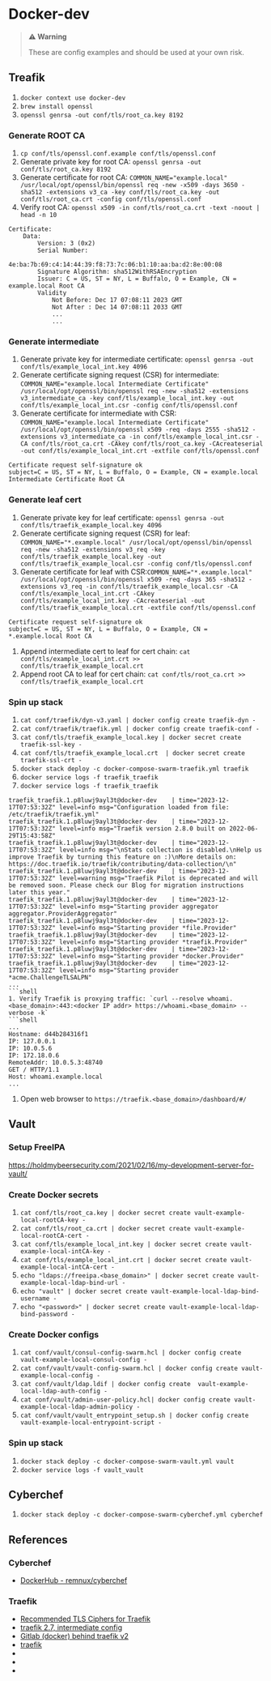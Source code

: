 # Docker-dev

> **⚠️ Warning**
>
> These are config examples and should be used at your own risk.

## Treafik
1. `docker context use docker-dev`
1. `brew install openssl`
1. `openssl genrsa -out conf/tls/root_ca.key 8192`

### Generate ROOT CA
1. `cp conf/tls/openssl.conf.example conf/tls/openssl.conf`
1. Generate private key for root CA: `openssl genrsa -out conf/tls/root_ca.key 8192`
1. Generate certificate for root CA: `COMMON_NAME="example.local" /usr/local/opt/openssl/bin/openssl req -new -x509 -days 3650 -sha512 -extensions v3_ca -key conf/tls/root_ca.key -out conf/tls/root_ca.crt -config conf/tls/openssl.conf`
1. Verify root CA: `openssl x509 -in conf/tls/root_ca.crt -text -noout | head -n 10`
```shell
Certificate:
    Data:
        Version: 3 (0x2)
        Serial Number:
            4e:ba:7b:69:c4:14:44:39:f8:73:7c:06:b1:10:aa:ba:d2:8e:00:08
        Signature Algorithm: sha512WithRSAEncryption
        Issuer: C = US, ST = NY, L = Buffalo, O = Example, CN = example.local Root CA
        Validity
            Not Before: Dec 17 07:08:11 2023 GMT
            Not After : Dec 14 07:08:11 2033 GMT
            ...
            ...
```

### Generate intermediate
1. Generate private key for intermediate certificate: `openssl genrsa -out conf/tls/example_local_int.key 4096`
1. Generate certificate signing request (CSR) for intermediate: `COMMON_NAME="example.local Intermediate Certificate" /usr/local/opt/openssl/bin/openssl req -new -sha512 -extensions v3_intermediate_ca -key conf/tls/example_local_int.key -out conf/tls/example_local_int.csr -config conf/tls/openssl.conf`
1. Generate certificate for intermediate with CSR: `COMMON_NAME="example.local Intermediate Certificate" /usr/local/opt/openssl/bin/openssl x509 -req -days 2555 -sha512 -extensions v3_intermediate_ca -in conf/tls/example_local_int.csr -CA conf/tls/root_ca.crt -CAkey conf/tls/root_ca.key -CAcreateserial -out conf/tls/example_local_int.crt -extfile conf/tls/openssl.conf`
```shell
Certificate request self-signature ok
subject=C = US, ST = NY, L = Buffalo, O = Example, CN = example.local Intermediate Certificate Root CA
```

### Generate leaf cert
1. Generate private key for leaf certificate: `openssl genrsa -out conf/tls/traefik_example_local.key 4096`
1. Generate certificate signing request (CSR) for leaf: `COMMON_NAME="*.example.local" /usr/local/opt/openssl/bin/openssl req -new -sha512 -extensions v3_req -key conf/tls/traefik_example_local.key -out conf/tls/traefik_example_local.csr -config conf/tls/openssl.conf`
1. Generate certificate for leaf with CSR:`COMMON_NAME="*.example.local" /usr/local/opt/openssl/bin/openssl x509 -req -days 365 -sha512 -extensions v3_req -in conf/tls/traefik_example_local.csr -CA conf/tls/example_local_int.crt -CAkey conf/tls/example_local_int.key -CAcreateserial -out conf/tls/traefik_example_local.crt -extfile conf/tls/openssl.conf`
```shell
Certificate request self-signature ok
subject=C = US, ST = NY, L = Buffalo, O = Example, CN = *.example.local Root CA
```
1. Append intermediate cert to leaf for cert chain: `cat conf/tls/example_local_int.crt >> conf/tls/traefik_example_local.crt`
1. Append root CA to leaf for cert chain: `cat conf/tls/root_ca.crt >> conf/tls/traefik_example_local.crt`

### Spin up stack
1. `cat conf/traefik/dyn-v3.yaml | docker config create traefik-dyn -`
1. `cat conf/traefik/traefik.yml | docker config create traefik-conf -`
1. `cat conf/tls/traefik_example_local.key | docker secret create traefik-ssl-key -`
1. `cat conf/tls/traefik_example_local.crt  | docker secret create traefik-ssl-crt -`
1. `docker stack deploy -c docker-compose-swarm-traefik.yml traefik`
1. `docker service logs -f traefik_traefik`
1. `docker service logs -f traefik_traefik`
```shell
traefik_traefik.1.p8luwj9ayl3t@docker-dev    | time="2023-12-17T07:53:32Z" level=info msg="Configuration loaded from file: /etc/traefik/traefik.yml"
traefik_traefik.1.p8luwj9ayl3t@docker-dev    | time="2023-12-17T07:53:32Z" level=info msg="Traefik version 2.8.0 built on 2022-06-29T15:43:58Z"
traefik_traefik.1.p8luwj9ayl3t@docker-dev    | time="2023-12-17T07:53:32Z" level=info msg="\nStats collection is disabled.\nHelp us improve Traefik by turning this feature on :)\nMore details on: https://doc.traefik.io/traefik/contributing/data-collection/\n"
traefik_traefik.1.p8luwj9ayl3t@docker-dev    | time="2023-12-17T07:53:32Z" level=warning msg="Traefik Pilot is deprecated and will be removed soon. Please check our Blog for migration instructions later this year."
traefik_traefik.1.p8luwj9ayl3t@docker-dev    | time="2023-12-17T07:53:32Z" level=info msg="Starting provider aggregator aggregator.ProviderAggregator"
traefik_traefik.1.p8luwj9ayl3t@docker-dev    | time="2023-12-17T07:53:32Z" level=info msg="Starting provider *file.Provider"
traefik_traefik.1.p8luwj9ayl3t@docker-dev    | time="2023-12-17T07:53:32Z" level=info msg="Starting provider *traefik.Provider"
traefik_traefik.1.p8luwj9ayl3t@docker-dev    | time="2023-12-17T07:53:32Z" level=info msg="Starting provider *docker.Provider"
traefik_traefik.1.p8luwj9ayl3t@docker-dev    | time="2023-12-17T07:53:32Z" level=info msg="Starting provider *acme.ChallengeTLSALPN"
...
```shell
1. Verify Traefik is proxying traffic: `curl --resolve whoami.<base_domain>:443:<docker IP addr> https://whoami.<base_domain> --verbose -k`
```shell
...
Hostname: d44b284316f1
IP: 127.0.0.1
IP: 10.0.5.6
IP: 172.18.0.6
RemoteAddr: 10.0.5.3:48740
GET / HTTP/1.1
Host: whoami.example.local
...
```
1. Open web browser to `https://traefik.<base_domain>/dashboard/#/`

## Vault
### Setup FreeIPA
https://holdmybeersecurity.com/2021/02/16/my-development-server-for-vault/

### Create Docker secrets
1. `cat conf/tls/root_ca.key | docker secret create vault-example-local-rootCA-key -`
1. `cat conf/tls/root_ca.crt | docker secret create vault-example-local-rootCA-cert -`
1. `cat conf/tls/example_local_int.key | docker secret create vault-example-local-intCA-key -`
1. `cat conf/tls/example_local_int.crt | docker secret create vault-example-local-intCA-cert -`
1. `echo "ldaps://freeipa.<base_domain>" | docker secret create vault-example-local-ldap-bind-url -`
1. `echo "vault" | docker secret create vault-example-local-ldap-bind-username -`
1. `echo "<password>" | docker secret create vault-example-local-ldap-bind-password -`

### Create Docker configs
1. `cat conf/vault/consul-config-swarm.hcl | docker config create vault-example-local-consul-config -`
1. `cat conf/vault/vault-config-swarm.hcl | docker config create vault-example-local-config -`
1. `cat conf/vault/ldap.ldif | docker config create  vault-example-local-ldap-auth-config -`
1. `cat conf/vault/admin-user-policy.hcl| docker config create vault-example-local-ldap-admin-policy -`
1. `cat conf/vault/vault_entrypoint_setup.sh | docker config create vault-example-local-entrypoint-script -`

### Spin up stack
1. `docker stack deploy -c docker-compose-swarm-vault.yml vault`
1. `docker service logs -f vault_vault`

## Cyberchef
1. `docker stack deploy -c docker-compose-swarm-cyberchef.yml cyberchef`

## References
### Cyberchef
* [DockerHub - remnux/cyberchef](https://hub.docker.com/r/remnux/cyberchef/tags)

### Traefik
* [Recommended TLS Ciphers for Traefik](https://stackoverflow.com/questions/52128979/recommended-tls-ciphers-for-traefik)
* [traefik 2.7, intermediate config](https://ssl-config.mozilla.org/#server=traefik&version=2.7&config=intermediate&guideline=5.6)
* [Gitlab (docker) behind traefik v2](https://community.traefik.io/t/gitlab-docker-behind-traefik-v2/2268)
* [traefik](https://hub.docker.com/_/traefik?tab=tags)
* []()
* []()
* []()
